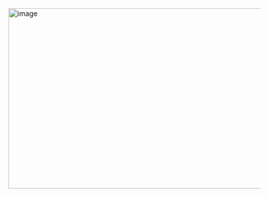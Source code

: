 <img width="1071" height="362" alt="image" src="https://github.com/user-attachments/assets/99d67583-56e7-466e-9c1c-31834d1baa7d" />
